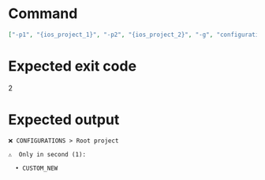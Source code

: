 # Command
```json
["-p1", "{ios_project_1}", "-p2", "{ios_project_2}", "-g", "configurations", "-f", "console", "-v"]
```

# Expected exit code
2

# Expected output
```
❌ CONFIGURATIONS > Root project

⚠️  Only in second (1):

  • CUSTOM_NEW




```
